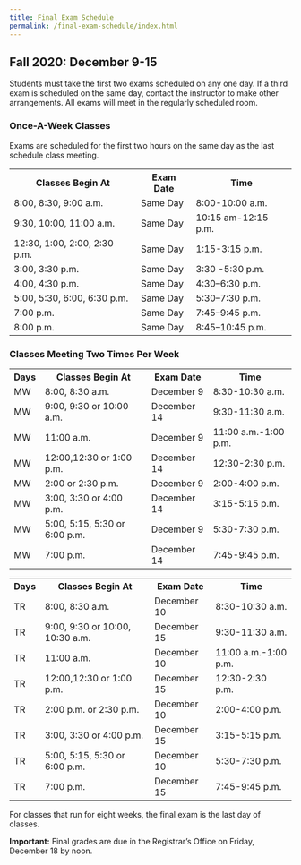 ```yaml
---
title: Final Exam Schedule
permalink: /final-exam-schedule/index.html
---
```


## Fall 2020: December 9-15

Students must take the first two exams scheduled on any one day. If a third exam is scheduled on the same day, contact the instructor to make other arrangements. All exams will meet in the regularly scheduled room.

### Once-A-Week Classes

Exams are scheduled for the first two hours on the same day as the last schedule class meeting.

<div class="overflow" tabindex="0" role="region" aria-label="Once-a-week classes schedule">
    <table>
        <tr>
            <th scope="col">Classes Begin At</th>
            <th scope="col">Exam Date</th>
            <th scope="col">Time</th>
        </tr>
        <tr>
            <td>8:00, 8:30, 9:00 a.m.</td>
            <td>Same Day</td>
            <td>8:00-10:00 a.m.</td>
        </tr>
        <tr>
            <td>9:30, 10:00, 11:00 a.m.</td>
            <td>Same Day</td>
            <td>10:15 am-12:15 p.m.</td>
        </tr>
        <tr>
            <td>12:30, 1:00, 2:00, 2:30 p.m.</td>
            <td>Same Day</td>
            <td>1:15-3:15 p.m.</td>
        </tr>
        <tr>
            <td>3:00, 3:30 p.m.</td>
            <td>Same Day</td>
            <td>3:30 -5:30 p.m.</td>
        </tr>
        <tr>
            <td>4:00, 4:30 p.m.</td>
            <td>Same Day</td>
            <td>4:30–6:30 p.m.</td>
        </tr>
        <tr>
            <td>5:00, 5:30, 6:00, 6:30 p.m.</td>
            <td>Same Day</td>
            <td>5:30–7:30 p.m.</td>
        </tr>
        <tr>
            <td>7:00 p.m.</td>
            <td>Same Day</td>
            <td>7:45–9:45 p.m.</td>
        </tr>
        <tr>
            <td>8:00 p.m.</td>
            <td>Same Day</td>
            <td>8:45–10:45 p.m.</td>
        </tr>
    </table>
</div>

### Classes Meeting Two Times Per Week

<div class="overflow" tabindex="0" role="region" aria-label="Classes meeting two times per week Mondays and Wednesdays">
    <table>
        <tr>
            <th scope="col">Days</th>
            <th scope="col">Classes Begin At</th>
            <th scope="col">Exam Date</th>
            <th scope="col">Time</th>
        </tr>
        <tr>
            <td>MW</td>
            <td>8:00, 8:30 a.m.</td>
            <td>December 9</td>
            <td>8:30-10:30 a.m.</td>
        </tr>
        <tr>
            <td>MW</td>
            <td>9:00, 9:30 or 10:00 a.m.</td>
            <td>December 14</td>
            <td>9:30-11:30 a.m.</td>
        </tr>
        <tr>
            <td>MW</td>
            <td>11:00 a.m.</td>
            <td>December 9</td>
            <td>11:00 a.m.-1:00 p.m.</td>
        </tr>
        <tr>
            <td>MW</td>
            <td>12:00,12:30 or 1:00 p.m.</td>
            <td>December 14</td>
            <td>12:30-2:30 p.m.</td>
        </tr>
        <tr>
            <td>MW</td>
            <td>2:00 or 2:30 p.m.</td>
            <td>December 9</td>
            <td>2:00-4:00 p.m.</td>
        </tr>
        <tr>
            <td>MW</td>
            <td>3:00, 3:30 or 4:00 p.m.</td>
            <td>December 14</td>
            <td>3:15-5:15 p.m.</td>
        </tr>
        <tr>
            <td>MW</td>
            <td>5:00, 5:15, 5:30 or 6:00 p.m.</td>
            <td>December 9</td>
            <td>5:30-7:30 p.m.</td>
        </tr>
        <tr>
            <td>MW</td>
            <td>7:00 p.m.</td>
            <td>December 14</td>
            <td>7:45-9:45 p.m.</td>
        </tr>
    </table>
</div>

<div class="overflow" tabindex="0" role="region" aria-label="Classes meeting two times per week Tuesdays and Thursdays">
    <table>
        <tr>
            <th>Days</th>
            <th>Classes Begin At</th>
            <th>Exam Date</th>
            <th>Time</th>
        </tr>
        <tr>
            <td>TR</td>
            <td>8:00, 8:30 a.m.</td>
            <td>December 10</td>
            <td>8:30-10:30 a.m.</td>
        </tr>
        <tr>
            <td>TR</td>
            <td>9:00, 9:30 or 10:00, 10:30 a.m.</td>
            <td>December 15</td>
            <td>9:30-11:30 a.m.</td>
        </tr>
        <tr>
            <td>TR</td>
            <td>11:00 a.m.</td>
            <td>December 10</td>
            <td>11:00 a.m.-1:00 p.m.</td>
        </tr>
        <tr>
            <td>TR</td>
            <td>12:00,12:30 or 1:00 p.m.</td>
            <td>December 15</td>
            <td>12:30-2:30 p.m.</td>
        </tr>
        <tr>
            <td>TR</td>
            <td>2:00 p.m. or 2:30 p.m.</td>
            <td>December 10</td>
            <td>2:00-4:00 p.m.</td>
        </tr>
        <tr>
            <td>TR</td>
            <td>3:00, 3:30 or 4:00 p.m.</td>
            <td>December 15</td>
            <td>3:15-5:15 p.m.</td>
        </tr>
        <tr>
            <td>TR</td>
            <td>5:00, 5:15, 5:30 or 6:00 p.m.</td>
            <td>December 10</td>
            <td>5:30-7:30 p.m.</td>
        </tr>
        <tr>
            <td>TR</td>
            <td>7:00 p.m.</td>
            <td>December 15</td>
            <td>7:45-9:45 p.m.</td>
        </tr>
    </table>
</div>

For classes that run for eight weeks, the final exam is the last day of classes.

**Important:** Final grades are due in the Registrar’s Office on Friday, December 18 by noon.